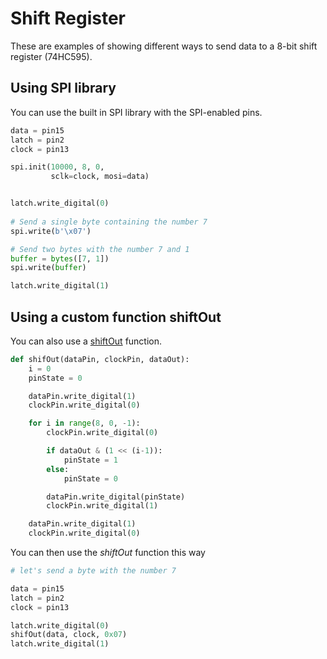 # Shift Register

These are examples of showing different ways to send data to a 8-bit shift register (74HC595).

## Using SPI library

You can use the built in SPI library with the SPI-enabled pins.

```python
data = pin15
latch = pin2
clock = pin13

spi.init(10000, 8, 0,
         sclk=clock, mosi=data)


latch.write_digital(0)
    
# Send a single byte containing the number 7
spi.write(b'\x07')

# Send two bytes with the number 7 and 1
buffer = bytes([7, 1])
spi.write(buffer)

latch.write_digital(1)
```


## Using a custom function shiftOut

You can also use a [shiftOut](https://www.arduino.cc/reference/en/language/functions/advanced-io/shiftout/) function.

```python
def shifOut(dataPin, clockPin, dataOut):
    i = 0
    pinState = 0

    dataPin.write_digital(1)
    clockPin.write_digital(0)

    for i in range(8, 0, -1):
        clockPin.write_digital(0)

        if dataOut & (1 << (i-1)):
            pinState = 1
        else:
            pinState = 0

        dataPin.write_digital(pinState)
        clockPin.write_digital(1)

    dataPin.write_digital(1)
    clockPin.write_digital(0)
```

You can then use the _shiftOut_ function this way

```python
# let's send a byte with the number 7

data = pin15
latch = pin2
clock = pin13

latch.write_digital(0)
shifOut(data, clock, 0x07)
latch.write_digital(1)

```